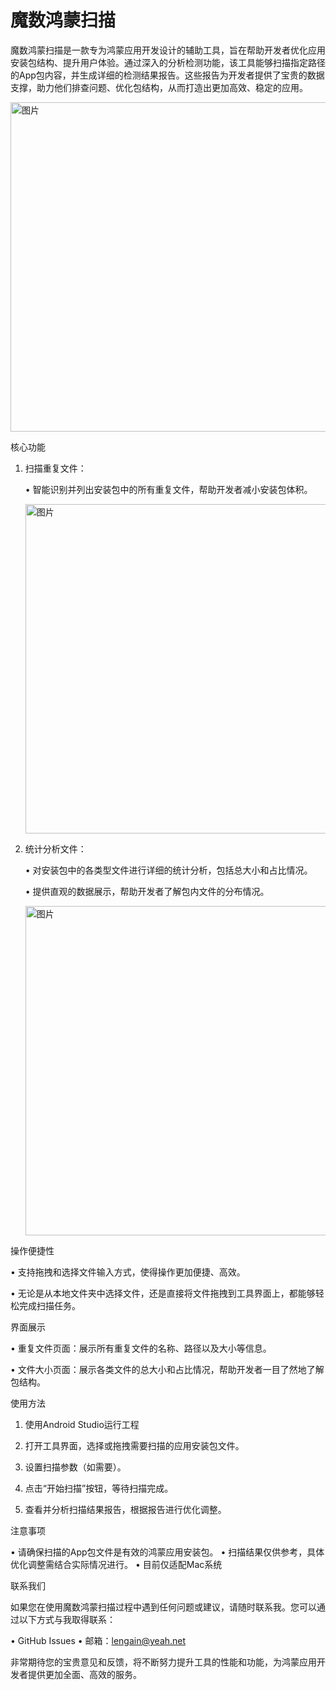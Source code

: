 # 魔数鸿蒙扫描

魔数鸿蒙扫描是一款专为鸿蒙应用开发设计的辅助工具，旨在帮助开发者优化应用安装包结构、提升用户体验。通过深入的分析检测功能，该工具能够扫描指定路径的App包内容，并生成详细的检测结果报告。这些报告为开发者提供了宝贵的数据支撑，助力他们排查问题、优化包结构，从而打造出更加高效、稳定的应用。

<img title="" src="https://lengain.github.io/2025/01/16/%E9%AD%94%E6%95%B0%E9%B8%BF%E8%92%99%E6%89%AB%E6%8F%8F/1736427937339.jpg" alt="图片" data-align="center" width="527">

核心功能

1. 扫描重复文件：
   
   • 智能识别并列出安装包中的所有重复文件，帮助开发者减小安装包体积。
   
   <img title="" src="https://lengain.github.io/2025/01/16/%E9%AD%94%E6%95%B0%E9%B8%BF%E8%92%99%E6%89%AB%E6%8F%8F/1736427986886.jpg" alt="图片" width="527">

2. 统计分析文件：
   
   • 对安装包中的各类型文件进行详细的统计分析，包括总大小和占比情况。
   
   • 提供直观的数据展示，帮助开发者了解包内文件的分布情况。
   
   <img src="https://lengain.github.io/2025/01/16/%E9%AD%94%E6%95%B0%E9%B8%BF%E8%92%99%E6%89%AB%E6%8F%8F/1736427969411.jpg" title="" alt="图片" width="527">

操作便捷性

• 支持拖拽和选择文件输入方式，使得操作更加便捷、高效。

• 无论是从本地文件夹中选择文件，还是直接将文件拖拽到工具界面上，都能够轻松完成扫描任务。

界面展示

• 重复文件页面：展示所有重复文件的名称、路径以及大小等信息。

• 文件大小页面：展示各类文件的总大小和占比情况，帮助开发者一目了然地了解包结构。

使用方法

1. 使用Android Studio运行工程

2. 打开工具界面，选择或拖拽需要扫描的应用安装包文件。

3. 设置扫描参数（如需要）。

4. 点击“开始扫描”按钮，等待扫描完成。

5. 查看并分析扫描结果报告，根据报告进行优化调整。

注意事项

• 请确保扫描的App包文件是有效的鸿蒙应用安装包。
• 扫描结果仅供参考，具体优化调整需结合实际情况进行。
• 目前仅适配Mac系统

联系我们

如果您在使用魔数鸿蒙扫描过程中遇到任何问题或建议，请随时联系我。您可以通过以下方式与我取得联系：

• GitHub Issues
• 邮箱：lengain@yeah.net

非常期待您的宝贵意见和反馈，将不断努力提升工具的性能和功能，为鸿蒙应用开发者提供更加全面、高效的服务。
